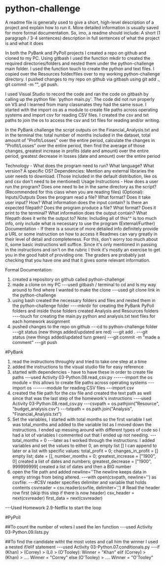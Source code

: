 # python-challenge
A readme file is generally used to give a short, high-level description of a project and explain how to run it. More detailed information is usually saved for more formal documentation.
So, imo, a readme should include:
A short (1 paragraph / 3-4 sentences) description in full sentences of what the project is and what it does

In both the PyBank and PyPoll projects I created a repo on github and cloned to my PC. Using gitbash I used the function mkdir to created the required directories/folders and nested them under the python-challenge main folder. I used the function touch to create the python and text files. I copied over the Resources folder/files over to my working python-challenge directory. I pushed changes to my repo on github via gitbash using git add ., git commit -m "", git push. 

I used Visual Studio to record the code and ran the code on gitbash by calling up the python file: 'python main.py'. The code did not run properly on VS and I learned from many classmates they had the same issue. I started with the import os as a module to create file paths across operating systems and import csv for reading CSV files. I created the csv and txt paths to join the os to access the csv and txt files for reading and/or writing. 

In the PyBank challenge the script outputs on the Financial_Analysis.txt and in the terminal the: total number of months included in the dataset, total amount of "Profit/Losses" over the entire period, calculate the changes in "Profit/Losses" over the entire period, then find the average of those changes, greatest increase in profits (date and amount) over the entire period, greatest decrease in losses (date and amount) over the entire period







Technology - What does the program need to run? What language? What version? A specific OS?
Dependencies: Mention any external libraries the user needs to download. (Those included in the default distribution, like os and csv don't need to be mentioned)
Usage Instructions - How does a user run the program? Does one need to be in the same directory as the script? (Recommended for this class when you are reading files)
(Optional): Inputs/Outputs
Does the program read a file? What format? Does it take user input? How? What information does the input contain? Is there an expected filepath?
Does the program produce a file? What format? Does it print to the terminal? What information does the output contain? What filepath does it write the output to?
Note: Including all of this^^ is too much info, only include what is necessary to use the program
(External/Further) Documentation - If there is a source of more detailed info definitely provide a URL or some instruction on how to access it
Readmes can vary greatly in their level of detail and completeness. For this, don't worry too much about it, some basic instructions will suffice.
Since it's only mentioned in passing in the instructions and isn't on the rubric I think it's mostly an exercise to get you in the good habit of providing one.
The graders are probably just checking that you have one and that it gives some relevant information.







Formal Documentation:
1. created a repository on github called python-challenge
2. made a clone on my PC
---used gitbash / terminal to cd and ls my way around to find where I wanted to make the clone
---used git clone link in the python-challenge
3. using bash created the necessary folders and files and nested them in the python-challenge folder
----mkrdir for creating the PyBank PyPoll folders and inside those folders created Analysis and Resources folders
----touch for creating the main.py python and analysis.txt text files for each homework assignment
4. pushed changes to the repo on github
---cd to python-challenge folder
---git status (new things added/updated are red)
---git add .
---git status (new things added/updated turn green)
---git commit -m "made a comment"
---git push

#PyBank 
1. read the instructions throughly and tried to take one step at a time
2. added the instructions to the visual studio file for easy reference
3. started with dependencies - have to have these in order to create file paths
---used Activity 03-Python.08.read_csv.py
------import the os module = this allows to create file paths across operating systems
---import os
-------module for reading CSV files
---import csv
4. created the file path for the csv file and created the text path as well since that was the last step of the homework's instructions
----used Activity 03-Python.08.read_csv.py
---csvpath = os.pathjoin("Resource", "budget_analysis.csv")
---txtpath = os.path.join("Analysis", "Financial_Analysis.txt")
5. Set the variables, I started with total months so the first variable I set was total_months and added to the variable list as I moved down the instructions. I ended up messing around with different types of code so I had a lot of variables I commented out that I ended up not needing. 
---total_months = 0
---later as I worked through the instructions: I added variables and set the values to either 0, an empty list [] I can append to later or a list with specific values: total_profit = 0; changes_in_profit = [] empty list; date = [], number_months = 0; greatest_increase = ["1900", 0] created a list of dates and numbers; greatest_decrease = ["1900", 999999999] created a list of dates and then a BIG number
6. open the file path and added newline=''The newline keeps data in empty strings from being altered. 
---with open(csvpath, newline='') as csvfile:
 ---#CSV reader specifies delimiter and variable that holds contents
    csvreader = csv.reader(csvfile, delimiter=',')
        # Read the header row first (skip this step if there is now header)
    csv_header = next(csvreader)
    first_data = next(csvreader)   



---Used Homework 2.9-Netflix to start the loop

#PyPoll

##To count the number of voters I used the len function
---used Activity 03-Python.09.lists.py

##To find the candidate witht the most votes and call him the winner I used a nested if/elif statement
---used Activity 03-Python.07.conditionals.py
---if (Khan) > (Correy) > (Li) > (O'Tooley): 
      Winner = "Khan"
   elif (Correy) > (Khan) > ....
      Winner = "Correy"
   else (O'Tooley) > ....
      Winner = "O'Tooley"
      
   
